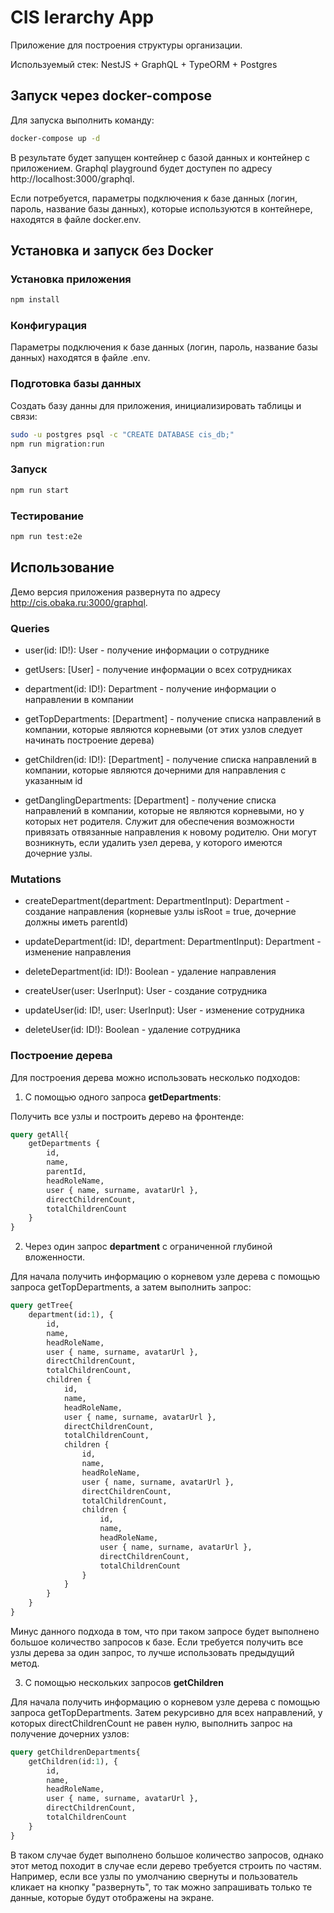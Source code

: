 # CIS Ierarchy App

Приложение для построения структуры организации.

Используемый стек: NestJS + GraphQL + TypeORM + Postgres

## Запуск через docker-compose

Для запуска выполнить команду:

```bash
docker-compose up -d
```

В результате будет запущен контейнер с базой данных и контейнер с приложением. Graphql playground будет доступен по адресу http://localhost:3000/graphql.

Если потребуется, параметры подключения к базе данных (логин, пароль, название базы данных), которые используются в контейнере, находятся в файле docker.env.

## Установка и запуск без Docker

### Установка приложения

```bash
npm install
```

### Конфигурация

Параметры подключения к базе данных (логин, пароль, название базы данных) находятся в файле .env.

### Подготовка базы данных

Создать базу данны для приложения, инициализировать таблицы и связи:

```bash
sudo -u postgres psql -c "CREATE DATABASE cis_db;"
npm run migration:run
```

### Запуск

```bash
npm run start
```

### Тестирование

```bash
npm run test:e2e
```

## Использование

Демо версия приложения развернута по адресу <http://cis.obaka.ru:3000/graphql>.

### Queries

* user(id: ID!): User - получение информации о сотруднике

* getUsers: [User] - получение информации о всех сотрудниках

* department(id: ID!): Department - получение информации о направлении в компании

* getTopDepartments: [Department] - получение списка направлений в компании, которые являются корневыми (от этих узлов следует начинать построение дерева)

* getChildren(id: ID!): [Department] - получение списка направлений в компании, которые являются дочерними для направления с указанным id

* getDanglingDepartments: [Department] - получение списка направлений в компании, которые не являются корневыми, но у которых нет родителя. Служит для обеспечения возможности привязать отвязанные направления к новому родителю. Они могут возникнуть, если удалить узел дерева, у которого имеются дочерние узлы.

### Mutations

* createDepartment(department: DepartmentInput): Department - создание направления (корневые узлы isRoot = true, дочерние должны иметь parentId)

* updateDepartment(id: ID!, department: DepartmentInput): Department - изменение направления

* deleteDepartment(id: ID!): Boolean - удаление направления

* createUser(user: UserInput): User - создание сотрудника

* updateUser(id: ID!, user: UserInput): User - изменение сотрудника

* deleteUser(id: ID!): Boolean - удаление сотрудника

### Построение дерева

Для построения дерева можно использовать несколько подходов:

1. С помощью одного запроса **getDepartments**:

Получить все узлы и построить дерево на фронтенде:

```graphql
query getAll{
    getDepartments {
        id,
        name,
        parentId,
        headRoleName,
        user { name, surname, avatarUrl },
        directChildrenCount,
        totalChildrenCount
    }
}
```

2. Через один запрос **department** с ограниченной глубиной вложенности.

Для начала получить информацию о корневом узле дерева с помощью запроса getTopDepartments, а затем выполнить запрос:

```graphql
query getTree{
    department(id:1), {
        id,
        name,
        headRoleName,
        user { name, surname, avatarUrl },
        directChildrenCount,
        totalChildrenCount,
        children {
            id,
            name,
            headRoleName,
            user { name, surname, avatarUrl },
            directChildrenCount,
            totalChildrenCount,
            children {
                id,
                name,
                headRoleName,
                user { name, surname, avatarUrl },
                directChildrenCount,
                totalChildrenCount,
                children {
                    id,
                    name,
                    headRoleName,
                    user { name, surname, avatarUrl },
                    directChildrenCount,
                    totalChildrenCount
                }
            }
        }
    }
}
```

Минус данного подхода в том, что при таком запросе будет выполнено большое количество запросов к базе. Если требуется получить все узлы дерева за один запрос, то лучше использовать предыдущий метод.

3. С помощью нескольких запросов **getChildren**

Для начала получить информацию о корневом узле дерева с помощью запроса getTopDepartments. Затем рекурсивно для всех направлений, у которых directChildrenCount не равен нулю, выполнить запрос на получение дочерних узлов:

```graphql
query getChildrenDepartments{
    getChildren(id:1), {
        id,
        name,
        headRoleName,
        user { name, surname, avatarUrl },
        directChildrenCount,
        totalChildrenCount
    }
}
```

В таком случае будет выполнено большое количество запросов, однако этот метод походит в случае если дерево требуется строить по частям. Например, если все узлы по умолчанию свернуты и пользователь кликает на кнопку "развернуть", то так можно запрашивать только те данные, которые будут отображены на экране.
